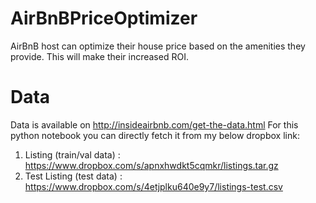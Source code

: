 # AirBnBPriceOptimizer
AirBnB host can optimize their house price based on the amenities they provide. This will make their increased ROI. 


# Data
Data is available on http://insideairbnb.com/get-the-data.html
For this python notebook you can directly fetch it from my below dropbox link:

1. Listing (train/val data) : https://www.dropbox.com/s/apnxhwdkt5cqmkr/listings.tar.gz
3. Test Listing (test data) : https://www.dropbox.com/s/4etjplku640e9y7/listings-test.csv




